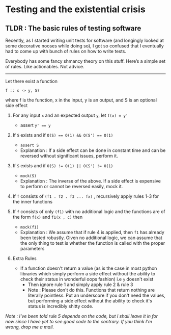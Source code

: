 # Testing and the existential crisis
## TLDR : The basic rules of testing software

Recently, as I started writing unit tests for software (and longingly looked at some decorative nooses while doing so), I got so confused that I eventually had to come up with bunch of rules on how to write tests.

Everybody has some fancy shmancy theory on this stuff. Here’s a simple set of rules. Like actionables. Not advice.

---

Let there exist a function

`f :: x -> y, S?`

where f is the function, x in the input, y is an output, and S is an optional side effect

1. For any input `x` and an expected output `y`, let `f(x) = y'`
    * assert `y' == y`
2. If `S` exists and if `O(S) == O(1) && O(S') == O(1)`
    * `assert S`
    * Explanation : If a side effect can be done in constant time and can be reversed without significant issues, perform it.
3. If `S` exists and if `O(S) != O(1) || O(S') != O(1)`
    * `mock(S)`
    * Explanation : The inverse of the above. If a side effect is expensive to perform or cannot be reversed easily, mock it.
4. If `f` consists of `(f1 . f2 . f3 ... fx)` , recursively apply rules 1-3 for the inner functions
5. If `f` consists of only `(f1)` with no additional logic and the functions are of the form `f(x)` and `f1(x , c)` then
    * `mock(f1)`
    * Explanation : We assume that if rule 4 is applied, then `f1` has already been tested robustly. Given no additional logic, we can assume that the only thing to test is whether the function is called with the proper parameters

6. Extra Rules
    * If a function doesn't return a value (as is the case in most python libraries which simply perform a side effect without the ability to check their status in wonderful oops fashion) i.e `y` doesn't exist
        * Then ignore rule 1 and simply apply rule 2 & rule 3
        * Note : Please don't do this. Functions that return nothing are literally pointless. Put an underscore if you don't need the values, but performing a side effect without the ability to check it's status is incredibly shitty code.

*Note : I've been told rule 5 depends on the code, but I shall leave it in for now since I have yet to see good code to the contrary. If you think I'm wrong, drop me a mail.*
